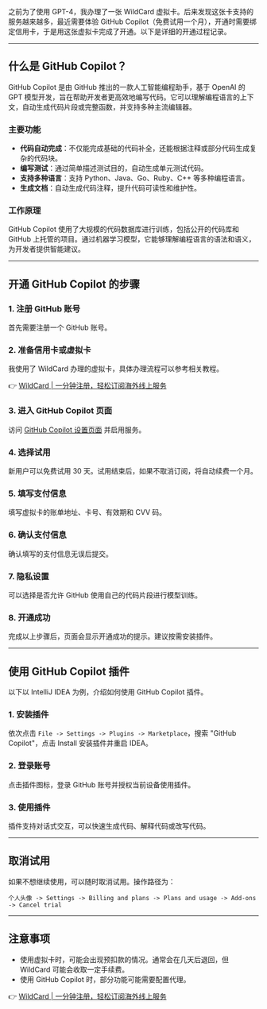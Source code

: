 之前为了使用 GPT-4，我办理了一张 WildCard 虚拟卡。后来发现这张卡支持的服务越来越多，最近需要体验 GitHub Copilot（免费试用一个月），开通时需要绑定信用卡，于是用这张虚拟卡完成了开通。以下是详细的开通过程记录。

---

## 什么是 GitHub Copilot？

GitHub Copilot 是由 GitHub 推出的一款人工智能编程助手，基于 OpenAI 的 GPT 模型开发，旨在帮助开发者更高效地编写代码。它可以理解编程语言的上下文，自动生成代码片段或完整函数，并支持多种主流编辑器。

### 主要功能

- **代码自动完成**：不仅能完成基础的代码补全，还能根据注释或部分代码生成复杂的代码块。
- **编写测试**：通过简单描述测试目的，自动生成单元测试代码。
- **支持多种语言**：支持 Python、Java、Go、Ruby、C++ 等多种编程语言。
- **生成文档**：自动生成代码注释，提升代码可读性和维护性。

### 工作原理

GitHub Copilot 使用了大规模的代码数据库进行训练，包括公开的代码库和 GitHub 上托管的项目。通过机器学习模型，它能够理解编程语言的语法和语义，为开发者提供智能建议。

---

## 开通 GitHub Copilot 的步骤

### 1. 注册 GitHub 账号

首先需要注册一个 GitHub 账号。

### 2. 准备信用卡或虚拟卡

我使用了 WildCard 办理的虚拟卡，具体办理流程可以参考相关教程。

👉 [WildCard | 一分钟注册，轻松订阅海外线上服务](https://bit.ly/bewildcard)

### 3. 进入 GitHub Copilot 页面

访问 [GitHub Copilot 设置页面](https://github.com/settings/copilot) 并启用服务。

### 4. 选择试用

新用户可以免费试用 30 天。试用结束后，如果不取消订阅，将自动续费一个月。

### 5. 填写支付信息

填写虚拟卡的账单地址、卡号、有效期和 CVV 码。

### 6. 确认支付信息

确认填写的支付信息无误后提交。

### 7. 隐私设置

可以选择是否允许 GitHub 使用自己的代码片段进行模型训练。

### 8. 开通成功

完成以上步骤后，页面会显示开通成功的提示。建议按需安装插件。

---

## 使用 GitHub Copilot 插件

以下以 IntelliJ IDEA 为例，介绍如何使用 GitHub Copilot 插件。

### 1. 安装插件

依次点击 `File -> Settings -> Plugins -> Marketplace`，搜索 "GitHub Copilot"，点击 Install 安装插件并重启 IDEA。

### 2. 登录账号

点击插件图标，登录 GitHub 账号并授权当前设备使用插件。

### 3. 使用插件

插件支持对话式交互，可以快速生成代码、解释代码或改写代码。

---

## 取消试用

如果不想继续使用，可以随时取消试用。操作路径为：

`个人头像 -> Settings -> Billing and plans -> Plans and usage -> Add-ons -> Cancel trial`

---

## 注意事项

- 使用虚拟卡时，可能会出现预扣款的情况。通常会在几天后退回，但 WildCard 可能会收取一定手续费。
- 使用 GitHub Copilot 时，部分功能可能需要配置代理。

👉 [WildCard | 一分钟注册，轻松订阅海外线上服务](https://bit.ly/bewildcard)